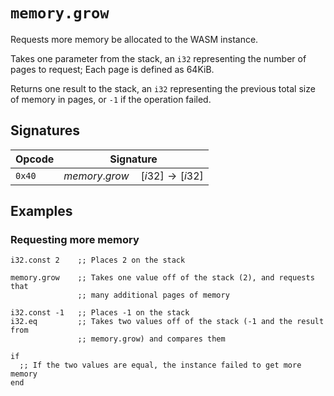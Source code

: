 
# `memory.grow`

Requests more memory be allocated to the WASM instance.

Takes one parameter from the stack, an `i32` representing the number of pages to request; Each page is defined as 64KiB.

Returns one result to the stack, an `i32` representing the previous total size of memory in pages, or `-1` if the operation failed.





## Signatures

| Opcode | Signature |
|--------|-----------|
| `0x40` | $memory.grow \quad [ i32 ] \to [ i32 ]$ |





## Examples

### Requesting more memory

```wasm
i32.const 2    ;; Places 2 on the stack

memory.grow    ;; Takes one value off of the stack (2), and requests that
               ;; many additional pages of memory

i32.const -1   ;; Places -1 on the stack
i32.eq         ;; Takes two values off of the stack (-1 and the result from
               ;; memory.grow) and compares them

if
  ;; If the two values are equal, the instance failed to get more memory
end
```
